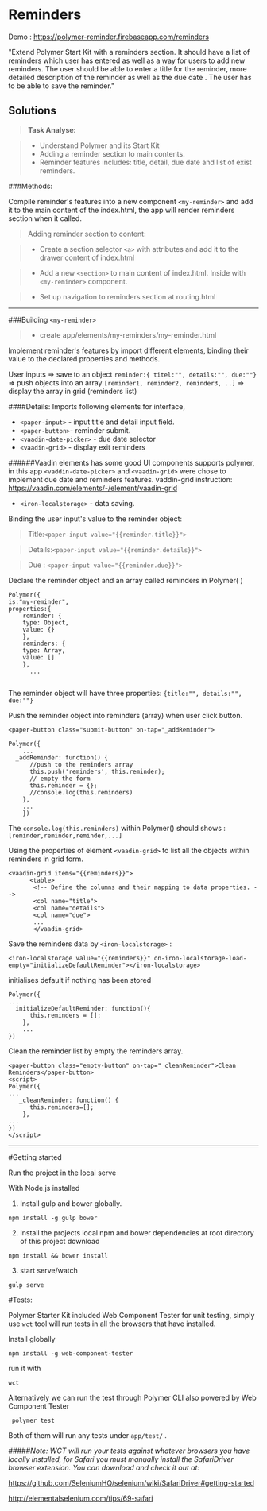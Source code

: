 Reminders
========

Demo : https://polymer-reminder.firebaseapp.com/reminders

"Extend Polymer Start Kit with a reminders section. It should have a list of reminders which user has entered as well as a way for users to add new reminders. The user should be able to enter a title for the reminder, more detailed description of the reminder as well as the due date . The user has to be able to save the reminder."

Solutions
-------------
> **Task Analyse:**

> - Understand Polymer and its Start Kit
> - Adding a reminder section to main contents.
> - Reminder features includes: title, detail, due date and list of exist reminders.

###Methods:

Compile reminder's features into a new component ```<my-reminder>``` and add it to the main content of the index.html, the app will render reminders section when it called.


> Adding reminder section to content:

>- Create a section selector `<a>` with attributes and add it to the drawer content of index.html

 > - Add a new `<section>` to main content of index.html.  Inside with ``<my-reminder>`` component.

 > - Set up navigation to reminders section at routing.html


----------

###Building  ```<my-reminder>```
>-  create app/elements/my-reminders/my-reminder.html


Implement reminder's features by import different elements, binding their value to the declared properties and methods.

User inputs => save to an object ```reminder:{ titel:"", details:"", due:""}``` => push objects into an array ```[reminder1, reminder2, reminder3, ..]``` =>  display the array in grid (reminders list)


####Details:
Imports following elements for interface,

 - ```<paper-input>```  -  input title and detail input field.
 -  ```<paper-button>```-  reminder submit.
 - ```<vaadin-date-picker>``` - due date selector
 - ```<vaadin-grid>``` - display exit reminders

######Vaadin elements has some good UI components supports polymer, in this app ```<vaddin-date-picker>``` and `<vaadin-grid>` were chose to implement due date and reminders features. vaddin-grid instruction:  https://vaadin.com/elements/-/element/vaadin-grid

 - `<iron-localstorage>`  -  data saving.



Binding the user input's value to the reminder object:

> Title:`<paper-input value="{{reminder.title}}">`

> Details:`<paper-input value="{{reminder.details}}">`

> Due : `<paper-input value="{{reminder.due}}">`


Declare the reminder object and an array called reminders in Polymer( )
```  
Polymer({
is:"my-reminder",
properties:{
	reminder: {
    type: Object,
    value: {}
    },
    reminders: {
    type: Array,
    value: []
    },
      ...


```
The reminder object will have three properties:
`{title:"", details:"", due:""}`



Push the reminder object into reminders (array) when user click button.

```
<paper-button class="submit-button" on-tap="_addReminder">

Polymer({
	...
  _addReminder: function() {
      //push to the reminders array
      this.push('reminders', this.reminder);
      // empty the form
      this.reminder = {};
      //console.log(this.reminders)
    },
    ...
    })
```

The `console.log(this.reminders)`  within Polymer() should shows :
`[reminder,reminder,reminder,...]`

Using the properties of element `<vaadin-grid>` to list all the objects within reminders in grid form.

```
<vaadin-grid items="{{reminders}}">
      <table>
       <!-- Define the columns and their mapping to data properties. -->
       <col name="title">
       <col name="details">
       <col name="due">
       ...
       </vaadin-grid>
```

Save the reminders data by `<iron-localstorage>` :

 ```<iron-localstorage value="{{reminders}}" on-iron-localstorage-load-empty="initializeDefaultReminder"></iron-localstorage>```  

 initialises default if nothing has been stored
```
Polymer({
...
  initializeDefaultReminder: function(){
      this.reminders = [];
    },
    ...
})
```


Clean the reminder list by empty the reminders array.

```
<paper-button class="empty-button" on-tap="_cleanReminder">Clean Reminders</paper-button>
<script>
Polymer({
...
   _cleanReminder: function() {
      this.reminders=[];
    },   
...
})
</script>

```

----------

#Getting started

Run the project in the local serve  

With Node.js installed

1) Install gulp and bower globally.

```npm install -g gulp bower```

2) Install the projects local npm and bower dependencies at root directory of this project download

```npm install && bower install```

3) start serve/watch

```gulp serve```


#Tests:

Polymer Starter Kit included Web Component Tester for unit testing, simply use ```wct``` tool will run tests in all the browsers that have installed.

Install globally

```npm install -g web-component-tester```

run it with
```
wct
```

Alternatively we can run the test through Polymer CLI also powered by Web Component Tester
```
 polymer test
```

Both of them will run any tests under ```app/test/``` .

#####*Note: WCT will run your tests against whatever browsers you have locally installed, for Safari you must manually install the SafariDriver browser extension. You can download and check it out at:*

https://github.com/SeleniumHQ/selenium/wiki/SafariDriver#getting-started

http://elementalselenium.com/tips/69-safari
